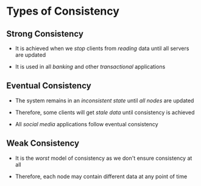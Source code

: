 # Types of Consistency

## Strong Consistency

- It is achieved when we *stop* clients from *reading* data until all servers are
updated

- It is used in all *banking* and other *transactional* applications

## Eventual Consistency

- The system remains in an *inconsistent state* until *all nodes* are updated

- Therefore, some clients will get *stale data* until consistency is achieved

- All *social media* applications follow eventual consistency

## Weak Consistency

- It is the *worst* model of consistency as we don't ensure consistency at all

- Therefore, each node may contain different data at any point of time
